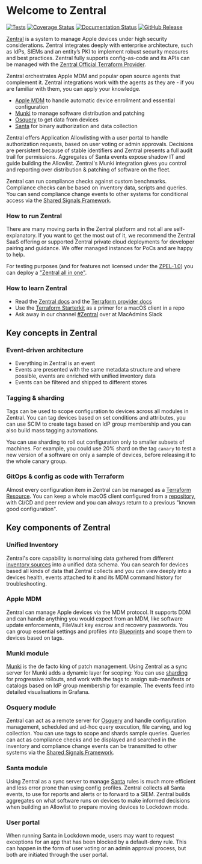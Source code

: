 # Welcome to Zentral
[![Tests](https://github.com/zentralopensource/zentral/actions/workflows/tests.yml/badge.svg)](https://github.com/zentralopensource/zentral/actions/workflows/tests.yml)
[![Coverage Status](https://coveralls.io/repos/github/zentralopensource/zentral/badge.svg?branch=main)](https://coveralls.io/github/zentralopensource/zentral?branch=main)
[![Documentation Status](https://readthedocs.org/projects/zentral/badge/?version=latest)](https://docs.zentral.io)
[![GitHub Release](https://img.shields.io/github/v/release/zentralopensource/zentral?include_prereleases)](https://github.com/zentralopensource/zentral/releases/)

[Zentral](https://zentral.com) is a system to manage Apple devices under high security considerations. Zentral integrates deeply with enterprise architecture, such as IdPs, SIEMs and an entity’s PKI to implement robust security measures and best practices. Zentral fully supports config-as-code and its APIs can be managed with the [Zentral Official Terraform Provider](https://registry.terraform.io/providers/zentralopensource/zentral/latest/docs).

Zentral orchestrates Apple MDM and popular open source agents that complement it. Zentral integrations work with the agents as they are - if you are familiar with them, you can apply your knowledge.

- [Apple MDM](https://docs.zentral.io/en/latest/apps/mdm) to handle automatic device enrollment and essential configuration
- [Munki](https://github.com/munki/munki) to manage software distribution and patching  
- [Osquery](https://github.com/osquery/osquery) to get data from devices  
- [Santa](https://github.com/northpolesec/santa) for binary authorization and data collection

Zentral offers Application Allowlisting with a user portal to handle authorization requests, based on user voting or admin approvals. Decisions are persistent because of stable identifiers and Zentral presents a full audit trail for permissions. Aggregates of Santa events expose shadow IT and guide building the Allowlist. Zentral's Munki integration gives you control and reporting over distribution & patching of software on the fleet. 
  
Zentral can run compliance checks against custom benchmarks. Compliance checks can be based on inventory data, scripts and queries. You can send compliance change events to other systems for conditional access via the [Shared Signals Framework](https://sharedsignals.guide).

### How to run Zentral
There are many moving parts in the Zentral platform and not all are self-explanatory. If you want to get the most out of it, we recommend the Zentral SaaS offering or supported Zentral private cloud deployments for developer pairing and guidance. We offer managed instances for PoCs and are happy to help.
  
For testing purposes (and for features not licensed under the [ZPEL-1.0](https://github.com/zentralopensource/zentral/blob/main/LICENSE)) you can deploy a ["Zentral all in one"](https://docs.zentral.io/en/latest/deployment/zaio-aws/). 

### How to learn Zentral
- Read the [Zentral docs](https://docs.zentral.io) and the [Terraform provider docs](https://registry.terraform.io/providers/zentralopensource/zentral/latest/docs)  
- Use the [Terraform Starterkit](https://github.com/zentralopensource/zentral-cloud-tf-starter-kit) as a primer for a macOS client in a repo 
- Ask away in our channel [#Zentral](https://macadmins.slack.com/archives/C0BNC1SLC) over at MacAdmins Slack
  
## Key concepts in Zentral

### Event-driven architecture
- Everything in Zentral is an event
- Events are presented with the same metadata structure and where possible, events are enriched with unified inventory data
- Events can be filtered and shipped to different stores

### Tagging & sharding
Tags can be used to scope configuration to devices across all modules in Zentral. You can tag devices based on set conditions and attributes, you can use SCIM to create tags based on IdP group membership and you can also build mass tagging automations.
  
You can use sharding to roll out configuration only to smaller subsets of machines. For example, you could use 20% shard on the tag `canary` to test a new version of a software on only a sample of devices, before releasing it to the whole canary group.   

### GitOps & config as code with Terraform
Almost every configuration item in Zentral can be managed as a [Terraform Resource](https://registry.terraform.io/providers/zentralopensource/zentral/latest/docs). You can keep a whole macOS client configured from a [repository](https://github.com/zentralopensource/zentral-cloud-tf-starter-kit), with CI/CD and peer review and you can always return to a previous "known good configuration". 
  
## Key components of Zentral
### Unified Inventory
Zentral's core capability is normalising data gathered from different [inventory sources](https://docs.zentral.io/en/latest/apps/inventory/) into a unified data schema. You can search for devices based all kinds of data that Zentral collects and you can view deeply into a devices health, events attached to it and its MDM command history for troubleshooting.

### Apple MDM
Zentral can manage Apple devices via the MDM protocol. It supports DDM and can handle anything you would expect from an MDM, like software update enforcements, FileVault key escrow and recovery passwords. You can group essential settings and profiles into [Blueprints](https://docs.zentral.io/en/latest/apps/mdm/#mdm-blueprints) and scope them to devices based on tags. 

### Munki module
[Munki](https://github.com/munki/munki) is the de facto king of patch management. Using Zentral as a sync server for Munki adds a dynamic layer for scoping: You can use [sharding](https://docs.zentral.io/en/latest/apps/monolith/#pkginfo-sharding) for progressive rollouts, and work with the tags to assign sub-manifests or catalogs based on IdP group membership for example. The events feed into detailed visualisations in Grafana. 

### Osquery module
Zentral can act as a remote server for [Osquery](https://github.com/osquery/osquery) and handle configuration management, scheduled and ad-hoc query execution, file carving, and log collection. You can use tags to scope and shards sample queries. Queries can act as compliance checks and be displayed and searched in the inventory and compliance change events can be transmitted to other systems via the [Shared Signals Framework](https://sharedsignals.guide).

### Santa module
Using Zentral as a sync server to manage [Santa](https://github.com/northpolesec/santa) rules is much more efficient and less error prone than using config profiles. Zentral collects all Santa events, to use for reports and alerts or to forward to a SIEM. Zentral builds aggregates on what software runs on devices to make informed decisions when building an Allowlist to prepare moving devices to Lockdown mode. 

### User portal
When running Santa in Lockdown mode, users may want to request exceptions for an app that has been blocked by a default-deny rule. This can happen in the form of user voting or an admin approval process, but both are initiated through the user portal. 
